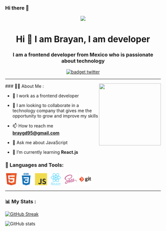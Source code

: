 ### Hi there 👋

<div id="header" align="center">
    <img src="https://lh3.googleusercontent.com/IKACYcRzfRafyywq-i3QKWM3CALwdOTVC3q5Ka8WrrOgDp0Oq2OIhz2OwNMTZGkQWihNNjImu0r9KraSaWpVlhqGJ-l4NtTReol-Zg" width="200">
    <h1 align="center">Hi 👋 I am Brayan, I am developer</h1>
    <h3>I am a frontend developer from Mexico who is passionate about technology</h3>
</div>
<div id="badgets" align="center">
    <a href="https://twitter.com/CryptoChaaos" >
        <img src="https://img.shields.io/twitter/follow/CryptoChaaos" alt="badget twitter">
    </a>
</div>


---
<div>
    <img align="right" src="[https://giphy.com/embed/xTcnSWYZvafyhEACBO](https://media.giphy.com/media/xTcnSWYZvafyhEACBO/giphy.gif)" width="200" height="200" frameBorder="0" class="giphy-embed" ></img>
</div>
### 👨‍💻 About Me :

- 📝 I work as a frontend developer

- 👯 I am looking to collaborate in a technology company that gives me the opportunity to grow and improve my skills

- 📫 How to reach me **braygd95@gmail.com**

- 💬 Ask me about JavaScript

- 🌱 I’m currently learning **React.js**

<div align="left">
    <h3>🔨 Languages and Tools:</h3>
    <div>
        <img src="https://github.com/devicons/devicon/blob/master/icons/html5/html5-original.svg" title="HTML5" alt="HTML" width="40" height="40"/>&nbsp;
        <img src="https://github.com/devicons/devicon/blob/master/icons/css3/css3-plain-wordmark.svg"  title="CSS3" alt="CSS" width="40" height="40"/>&nbsp;
        <img src="https://github.com/devicons/devicon/blob/master/icons/javascript/javascript-original.svg" title="JavaScript" alt="JavaScript" width="40" height="40"/>&nbsp;
        <img src="https://github.com/devicons/devicon/blob/master/icons/react/react-original-wordmark.svg" title="React" alt="React" width="40" height="40"/>&nbsp;
        <img src="https://github.com/devicons/devicon/blob/master/icons/sass/sass-original.svg" title="Sass" alt="Sass" width="40" height="40"/>&nbsp;
        <img src="https://github.com/devicons/devicon/blob/master/icons/git/git-original-wordmark.svg" title="Git" **alt="Git" width="40" height="40"/>
      </div>
</div>


---

### 📊 My Stats :

[![GitHub Streak](http://github-readme-streak-stats.herokuapp.com?user=BrayGD&theme=react)](https://git.io/streak-stats)

![GitHub stats](https://github-readme-stats.vercel.app/api?username=BrayGD&show_icons=true&theme=radical)


